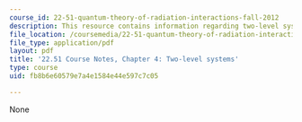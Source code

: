 ```yaml
---
course_id: 22-51-quantum-theory-of-radiation-interactions-fall-2012
description: This resource contains information regarding two-level systems.
file_location: /coursemedia/22-51-quantum-theory-of-radiation-interactions-fall-2012/fb8b6e60579e7a4e1584e44e597c7c05_MIT22_51F12_Ch4.pdf
file_type: application/pdf
layout: pdf
title: '22.51 Course Notes, Chapter 4: Two-level systems'
type: course
uid: fb8b6e60579e7a4e1584e44e597c7c05

---
```

None